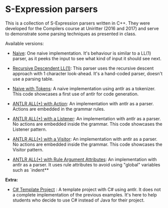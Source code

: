 # S-Expression parsers

This is a collection of S-Expression parsers written in C++. They were developed for the Compilers course at Uniritter (2016 and 2017) and serve to demonstrate some parsing techniques as presented in class.

Available versions:

- [Naive](./SExpr/Naive/sparser_naive.cpp): One naive implementation. It's behaviour is similar to a LL(1) parser, as it peeks the input to see what kind of input it should see next.

- [Recursive Descendent LL(1)](./SExpr/LL1/sparser_ll1.cpp): This parser uses the recursive descent approach with 1 character look-ahead. It's a hand-coded parser, doesn't use a parsing table.

- [Naive with Tokens](./SExpr/Naive-Tokens/sparser_naive_tokens.cpp): A naive implementation using antlr as a tokenizer. This code showcases a first use of antlr for code generation.

- [ANTLR ALL(*) with Action](./SExpr/Antlr/sparser_antlr.cpp): An implementation with antlr as a parser. Actions are embedded in the grammar rules.

- [ANTLR ALL(*) with a Listener](./SExpr/AntlrListener/sparser_antlr_listener.cpp): An implementation with antlr as a parser. No actions are embedded inside the grammar. This code showcases the Listener pattern.

- [ANTLR ALL(*) with a Visitor](./SExpr/AntlrVisitor/sparser_antlr_visitor.cpp): An implementation with antlr as a parser. No actions are embedded inside the grammar. This code showcases the Visitor pattern.

- [ANTLR ALL(*) with Rule Argument Attributes](./SExpr/Antlr-Attributes/sparser_antlr_attrs.cpp): An implementation with antlr as a parser. It uses rule attributes to avoid using "global" variables such as `indent**

**Extra:**

- [C# Template Project](./CSharp) : A template project with C# using antlr. It does not a complete implementation of the previous examples. It's here to help students who decide to use C# instead of Java for their project.
